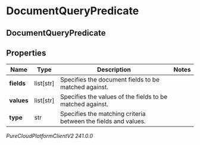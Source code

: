 # DocumentQueryPredicate

## DocumentQueryPredicate

## Properties

|Name | Type | Description | Notes|
|------------ | ------------- | ------------- | -------------|
| **fields** | list[str] | Specifies the document fields to be matched against. | |
| **values** | list[str] | Specifies the values of the fields to be matched against. | |
| **type** | str | Specifies the matching criteria between the fields and values. | |



_PureCloudPlatformClientV2 241.0.0_
